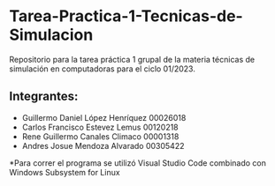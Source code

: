 # Tarea-Practica-1-Tecnicas-de-Simulacion
Repositorio para la tarea práctica 1 grupal de la materia técnicas de simulación en computadoras para el ciclo 01/2023.

Integrantes:
-----------
- Guillermo Daniel López Henríquez 00026018
- Carlos Francisco Estevez Lemus 00120218
- Rene Guillermo Canales Climaco 00001318
- Andres Josue Mendoza Alvarado 00305422

*Para correr el programa se utilizó Visual Studio Code combinado con Windows Subsystem for Linux